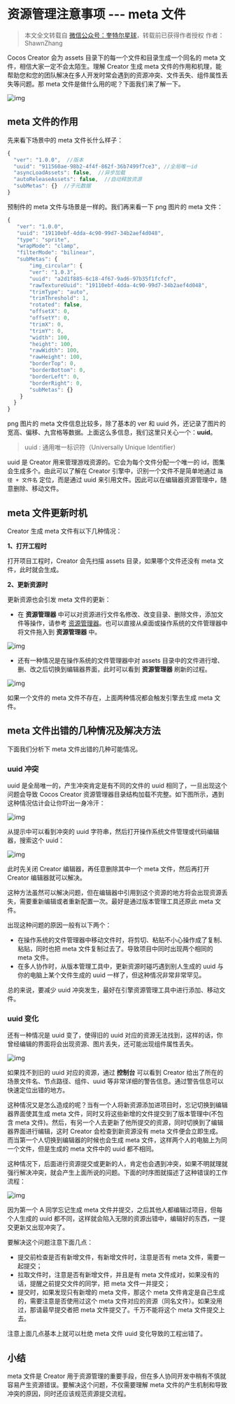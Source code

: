 # 资源管理注意事项 --- meta 文件

> 本文全文转载自 [微信公众号：奎特尔星球](https://mp.weixin.qq.com/s/MykJaytb3t_oacude1cvIg)，转载前已获得作者授权 作者：ShawnZhang

Cocos Creator 会为 assets 目录下的每一个文件和目录生成一个同名的 meta 文件，相信大家一定不会太陌生。理解 Creator 生成 meta 文件的作用和机理，能帮助您和您的团队解决在多人开发时常会遇到的资源冲突、文件丢失、组件属性丢失等问题。那 meta 文件是做什么用的呢？下面我们来了解一下。

![img](https://gitee.com/nlpleaf/PicGo/raw/master/acc2affc1fb3acc50d85b60e809f8da0)

## meta 文件的作用

先来看下场景中的 meta 文件长什么样子：

```js
{  
  "ver": "1.0.0",  //版本
  "uuid": "911560ae-98b2-4f4f-862f-36b7499f7ce3", //全局唯一id
  "asyncLoadAssets": false,  //异步加载
  "autoReleaseAssets": false,  //自动释放资源
  "subMetas": {}  //子元数据
}
```

预制件的 meta 文件与场景是一样的。我们再来看一下 png 图片的 meta 文件：

```js
{  
   "ver": "1.0.0",
   "uuid": "19110ebf-4dda-4c90-99d7-34b2aef4d048",
   "type": "sprite",
   "wrapMode": "clamp",
   "filterMode": "bilinear",
   "subMetas": {
       "img_circular": {
       "ver": "1.0.3",
       "uuid": "a2d1f885-6c18-4f67-9ad6-97b35f1fcfcf",
       "rawTextureUuid": "19110ebf-4dda-4c90-99d7-34b2aef4d048",
       "trimType": "auto",
       "trimThreshold": 1,
       "rotated": false,
       "offsetX": 0,
       "offsetY": 0,
       "trimX": 0,
       "trimY": 0,
       "width": 100,
       "height": 100,
       "rawWidth": 100,
       "rawHeight": 100,
       "borderTop": 0,
       "borderBottom": 0,
       "borderLeft": 0,
       "borderRight": 0,
       "subMetas": {}
    }
  }
}
```

png 图片的 meta 文件信息比较多，除了基本的 ver 和 uuid 外，还记录了图片的宽高、偏移、九宫格等数据。上面这么多信息，我们这里只关心一个：**uuid**。

> uuid : 通用唯一标识符（Universally Unique Identifier）

uuid 是 Creator 用来管理游戏资源的。它会为每个文件分配一个唯一的 id，图集会生成多个。由此可以了解在 Creator 引擎中，识别一个文件不是简单地通过 `路径 + 文件名` 定位，而是通过 uuid 来引用文件。因此可以在编辑器资源管理中，随意删除、移动文件。

## meta 文件更新时机

Creator 生成 meta 文件有以下几种情况：

**1、打开工程时**

打开项目工程时，Creator 会先扫描 assets 目录，如果哪个文件还没有 meta 文件，此时就会生成。

**2、更新资源时**

更新资源也会引发 meta 文件的更新：

- 在 **资源管理器** 中可以对资源进行文件名修改、改变目录、删除文件，添加文件等操作，请参考 [资源管理器](http://docs.cocos.com/creator/manual/zh/getting-started/basics/editor-panels/assets.html)。也可以直接从桌面或操作系统的文件管理器中将文件拖入到 **资源管理器** 中。

![img](https://gitee.com/nlpleaf/PicGo/raw/master/d713671772ca9f16d8a8626b759b58fd)

- 还有一种情况是在操作系统的文件管理器中对 assets 目录中的文件进行增、删、改之后切换到编辑器界面，此时可以看到 **资源管理器** 刷新的过程。

![img](https://gitee.com/nlpleaf/PicGo/raw/master/d7fd4022fc3b7beb77bdd75505ecd27c)

如果一个文件的 meta 文件不存在，上面两种情况都会触发引擎去生成 meta 文件。

## meta 文件出错的几种情况及解决方法

下面我们分析下 meta 文件出错的几种可能情况。

### uuid 冲突

uuid 是全局唯一的，产生冲突肯定是有不同的文件的 uuid 相同了，一旦出现这个问题会导致 Cocos Creator 资源管理器目录结构加载不完整。如下图所示，遇到这种情况估计会让你吓出一身冷汗：

![img](https://gitee.com/nlpleaf/PicGo/raw/master/999a3d735a0a0cb834895d5d3c9f0723)

从提示中可以看到冲突的 uuid 字符串，然后打开操作系统文件管理或代码编辑器，搜索这个 uuid：

![img](https://gitee.com/nlpleaf/PicGo/raw/master/0605be302493d27ca95e8dad20b94ba2)

此时先关闭 Creator 编辑器，再任意删除其中一个 meta 文件，然后再打开 Creator 编辑器就可以解决。

这种方法虽然可以解决问题，但在编辑器中引用到这个资源的地方将会出现资源丢失，需要重新编辑或者重新配置一次。最好是通过版本管理工具还原此 meta 文件。

出现这种问题的原因一般有以下两个：

- 在操作系统的文件管理器中移动文件时，将剪切、粘贴不小心操作成了复制、粘贴，同时也把 meta 文件复制过去了。导致项目中同时出现两个相同的 meta 文件。
- 在多人协作时，从版本管理工具中，更新资源时碰巧遇到别人生成的 uuid 与你的电脑上某个文件生成的 uuid 一样了，但这种情况非常非常罕见。

总的来说，要减少 uuid 冲突发生，最好在引擎资源管理工具中进行添加、移动文件。

### uuid 变化

还有一种情况是 uuid 变了，使得旧的 uuid 对应的资源无法找到，这样的话，你曾经编辑的界面将会出现资源、图片丢失，还可能出现组件属性丢失。

![img](https://gitee.com/nlpleaf/PicGo/raw/master/51c98e14501fb602c9db33696d0259fe)

如果找不到旧的 uuid 对应的资源，通过 **控制台** 可以看到 Creator 给出了所在的场景文件名、节点路径、组件、uuid 等非常详细的警告信息。通过警告信息可以快速定位出错的地方。

这种情况又是怎么造成的呢？当有一个人将新资源添加进项目时，忘记切换到编辑器界面使其生成 meta 文件，同时又将这些新增的文件提交到了版本管理中(不包含 meta 文件)。然后，有另一个人去更新了他所提交的资源，同时切换到了编辑器界面进行编辑，这时 Creator 会检查到新资源没有 meta 文件便会立即生成。而当第一个人切换到编辑器的时候也会生成 meta 文件，这样两个人的电脑上为同一个文件，但是生成的 meta 文件中的 uuid 都不相同。

这种情况下，后面进行资源提交或更新的人，肯定也会遇到冲突，如果不明就理就强行解决冲突，就会产生上面所说的问题。下面的时序图就描述了这种错误的工作流程：

![img](https://gitee.com/nlpleaf/PicGo/raw/master/5d7d5b55d82832e99d80534a14d86c50)

因为第一个 A 同学忘记生成 meta 文件并提交，之后其他人都编辑过项目，但每个人生成的 uuid 都不同，这样就会陷入无限的资源出错中，编辑好的东西，一提交更新又出现冲突了。

要解决这个问题注意下面几点：

- 提交前检查是否有新增文件，有新增文件时，注意是否有 meta 文件，需要一起提交；
- 拉取文件时，注意是否有新增文件，并且是有 meta 文件成对，如果没有的话，提醒之前提交文件的同学，把 meta 文件一并提交；
- 提交时，如果发现只有新增的 meta 文件，那这个 meta 文件肯定是自己生成的，需要注意是否使用过这个 meta 文件对应的资源（同名文件）。如果没用过，那请最早提交者把 meta 文件提交了。千万不能将这个 meta 文件提交上去。

注意上面几点基本上就可以杜绝 meta 文件 uuid 变化导致的工程出错了。

## 小结

meta 文件是 Creator 用于资源管理的重要手段，但在多人协同开发中稍有不慎就容易产生资源错误。要解决这个问题，不仅需要理解 meta 文件的产生机制和导致冲突的原因，同时还应该规范资源提交流程。